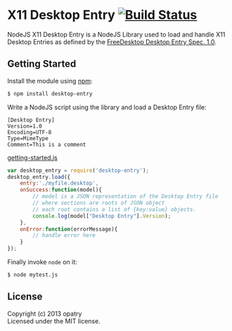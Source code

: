 # X11 Desktop Entry [![Build Status](https://secure.travis-ci.org/opatry/node-X11-desktop-entry.png?branch=master)](http://travis-ci.org/opatry/node-X11-desktop-entry)

NodeJS X11 Desktop Entry is a NodeJS Library used to load and handle X11 Desktop Entries as defined by the [FreeDesktop Desktop Entry Spec. 1.0](http://standards.freedesktop.org/desktop-entry-spec/desktop-entry-spec-1.0.html).

## Getting Started
Install the module using [npm](https://npmjs.org/):
```bash
$ npm install desktop-entry
```

Write a NodeJS script using the library and load a Desktop Entry file:
```
[Desktop Entry]
Version=1.0
Encoding=UTF-8
Type=MimeType
Comment=This is a comment
```

[getting-started.js](examples/getting-started.js)
```javascript
var desktop_entry = require('desktop-entry');
desktop_entry.load({
	entry:'./myfile.desktop',
	onSuccess:function(model){
		// model is a JSON representation of the Desktop Entry file
		// where sections are roots of JSON object
		// each root contains a list of {key:value} objects.
		console.log(model["Desktop Entry"].Version);
	},
	onError:function(errorMessage){
		// handle error here
	}
});
```

Finally invoke `node` on it:

```bash
$ node mytest.js
```

## License
Copyright (c) 2013 opatry  
Licensed under the MIT license.
